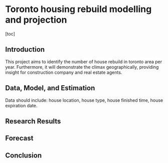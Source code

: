 # Toronto housing rebuild modelling and projection

[toc]

## Introduction

This project aims to identify the number of house rebuild in toronto area per year. Furthermore, it will demonstrate the climax geographically, providing insight for construction company and real estate agents.  

## Data, Model, and Estimation

Data should include: house location, house type, house finished time, house expiration date.

## Research Results

## Forecast

## Conclusion

